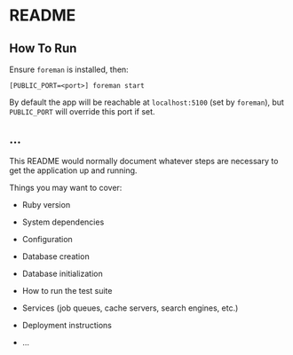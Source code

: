 # README

## How To Run

Ensure `foreman` is installed, then:

```
[PUBLIC_PORT=<port>] foreman start
```

By default the app will be reachable at `localhost:5100` (set by `foreman`),
but `PUBLIC_PORT` will override this port if set.

## ...

This README would normally document whatever steps are necessary to get the
application up and running.

Things you may want to cover:

* Ruby version

* System dependencies

* Configuration

* Database creation

* Database initialization

* How to run the test suite

* Services (job queues, cache servers, search engines, etc.)

* Deployment instructions

* ...
